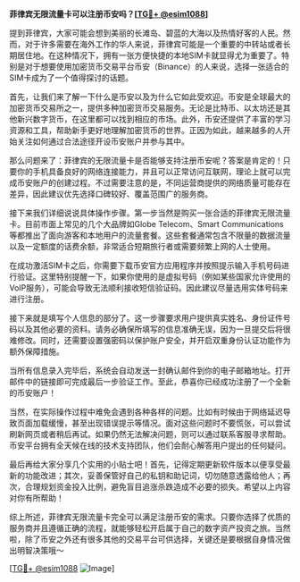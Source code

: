 **菲律宾无限流量卡可以注册币安吗？[[TG💪+ @esim1088](https://t.me/s/esim1088)]**

提到菲律宾，大家可能会想到美丽的长滩岛、碧蓝的大海以及热情好客的人民。然而，对于许多需要在海外工作的华人来说，菲律宾可能是一个重要的中转站或者长期居住地。在这种情况下，拥有一张方便快捷的本地SIM卡就显得尤为重要了。特别是对于想要使用加密货币交易平台币安（Binance）的人来说，选择一张适合的SIM卡成为了一个值得探讨的话题。

首先，让我们来了解一下什么是币安以及为什么它如此受欢迎。币安是全球最大的加密货币交易所之一，提供多种加密货币交易服务。无论是比特币、以太坊还是其他新兴数字货币，在这里都可以找到相应的市场。此外，币安还提供了丰富的学习资源和工具，帮助新手更好地理解加密货币的世界。正因为如此，越来越多的人开始关注如何通过合法途径开设币安账户并参与其中。

那么问题来了：菲律宾的无限流量卡是否能够支持注册币安呢？答案是肯定的！只要你的手机具备良好的网络连接能力，并且可以正常访问互联网，理论上就可以完成币安账户的创建过程。不过需要注意的是，不同运营商提供的网络质量可能存在差异，因此建议优先选择口碑较好、覆盖范围广的服务商。

接下来我们详细说说具体操作步骤。第一步当然是购买一张合适的菲律宾无限流量卡。目前市面上常见的几个大品牌如Globe Telecom、Smart Communications等都推出了面向游客和本地用户的流量套餐。这些套餐通常包含不限量的数据流量以及一定额度的话费余额，非常适合短期旅行者或需要频繁上网的人士使用。

在成功激活SIM卡之后，你需要下载币安官方应用程序并按照提示输入手机号码进行验证。这里特别提醒一下，如果你使用的是虚拟号码（例如某些国家允许使用的VoIP服务），可能会导致无法顺利接收短信验证码。因此建议尽量选用实体号码来进行注册。

接下来就是填写个人信息的部分了。这一步骤要求用户提供真实姓名、身份证件号码以及其他必要的资料。请务必确保所填写的信息准确无误，因为一旦提交后将很难修改。同时，还需要设置强密码以保护账户安全，并开启双重身份认证功能作为额外保障措施。

当所有信息录入完毕后，系统会自动发送一封确认邮件到你的电子邮箱地址。打开邮件中的链接即可完成最后一步验证工作。至此，恭喜你已经成功注册了一个全新的币安账户！

当然，在实际操作过程中难免会遇到各种各样的问题。比如有时候由于网络延迟导致页面加载缓慢，甚至出现错误提示等情况。面对这些问题时不要慌张，可以尝试刷新网页或者稍后再试。如果仍然无法解决问题，则可以通过联系客服寻求帮助。币安平台拥有全天候在线的技术支持团队，他们会耐心解答用户提出的任何疑问。

最后再给大家分享几个实用的小贴士吧！首先，记得定期更新软件版本以便享受最新的功能改进；其次，妥善保管好自己的私钥和助记词，切勿随意透露给他人；再次，合理规划资金投入比例，避免盲目追涨杀跌造成不必要的损失。希望以上内容对你有所帮助！

综上所述，菲律宾无限流量卡完全可以满足注册币安的需求。只要你选择了优质的服务商并且遵循正确的流程，就能够轻松开启属于自己的数字资产投资之旅。当然啦，除了币安之外还有很多其他的交易平台可供选择，关键还是要根据自身情况做出明智决策哦～

[[TG💪+ @esim1088](https://t.me/s/esim1088) ![Image](https://i.postimg.cc/4NQfJmqS/Snipaste-2025-05-13-00-14-12.png)]